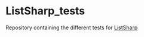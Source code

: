 # ListSharp_tests
Repository containing the different tests for [ListSharp](https://github.com/timopomer/ListSharp)

